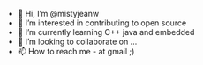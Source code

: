 - 👋 Hi, I’m @mistyjeanw
- 👀 I’m interested in contributing to open source
- 🌱 I’m currently learning C++ java and embedded
- 💞️ I’m looking to collaborate on ...
- 📫 How to reach me - at gmail ;)

<!---
mistyjeanw/mistyjeanw is a ✨ special ✨ repository because its `README.md` (this file) appears on your GitHub profile.
You can click the Preview link to take a look at your changes.
--->
